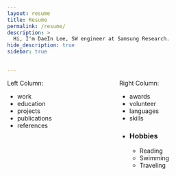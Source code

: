 ```yaml
---
layout: resume
title: Resume
permalink: /resume/
description: >
  Hi, I'm DaeIn Lee, SW engineer at Samsung Research.
hide_description: true
sidebar: true


---
```


<style>
    @media (max-width: 600px) {
        /* Apply styles for screens smaller than 600px (e.g., phones) */
        .flex-container {
            flex-direction: column; /* Stack columns vertically */
        }
    }
</style>

<div class="flex-container" style="display: flex;">
    <div style="flex: 1; padding-right: 10px;">
        Left Column:
        <ul>
            <li>work</li>
            <li>education</li>
            <li>projects</li>
            <li>publications</li>
            <li>references</li>
        </ul>
    </div>
    <div style="flex: 1; padding-left: 10px;">
        Right Column:
        <ul>
            <li>awards</li>
            <li>volunteer</li>
            <li>languages</li>
            <li>skills</li>
            <li><h3>Hobbies</h3>
            <ul>
            <li>Reading</li>
            <li>Swimming</li>
            <li>Traveling</li>
            </ul></li>
        </ul>
    </div>
</div>
